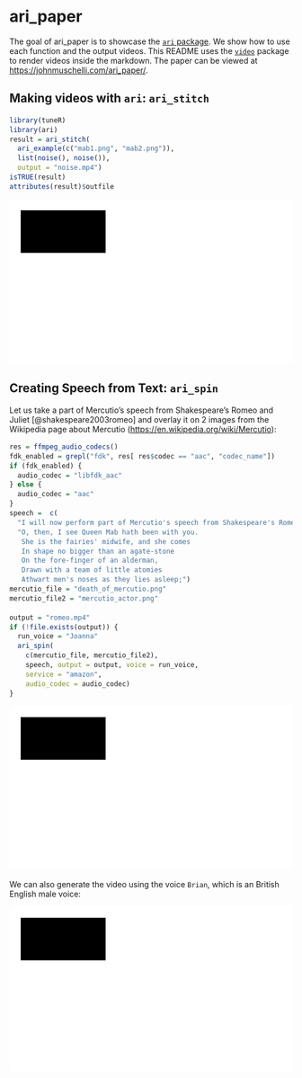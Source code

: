 
<!-- README.md is generated from README.Rmd. Please edit that file -->

# ari\_paper

<!-- badges: start -->

<!-- badges: end -->

The goal of ari\_paper is to showcase the [`ari`
package](https://cran.r-project.org/package=ari). We show how to use
each function and the output videos. This README uses the
[`video`](https://github.com/muschellij2/video) package to render videos
inside the markdown. The paper can be viewed at
<https://johnmuschelli.com/ari_paper/>.

## Making videos with `ari`: `ari_stitch`

``` r
library(tuneR)
library(ari)
result = ari_stitch(
  ari_example(c("mab1.png", "mab2.png")),
  list(noise(), noise()),
  output = "noise.mp4")
isTRUE(result)
attributes(result)$outfile
```

![](README_files/figure-gfm/unnamed-chunk-3-1.png)<!-- -->

## Creating Speech from Text: `ari_spin`

Let us take a part of Mercutio’s speech from Shakespeare’s Romeo and
Juliet \[@shakespeare2003romeo\] and overlay it on 2 images from the
Wikipedia page about Mercutio
(<https://en.wikipedia.org/wiki/Mercutio>):

``` r
res = ffmpeg_audio_codecs()
fdk_enabled = grepl("fdk", res[ res$codec == "aac", "codec_name"])
if (fdk_enabled) {
  audio_codec = "libfdk_aac"
} else {
  audio_codec = "aac"
}
speech =  c(
  "I will now perform part of Mercutio's speech from Shakespeare's Romeo and Juliet.", 
  "O, then, I see Queen Mab hath been with you.
   She is the fairies' midwife, and she comes
   In shape no bigger than an agate-stone
   On the fore-finger of an alderman,
   Drawn with a team of little atomies
   Athwart men's noses as they lies asleep;")
mercutio_file = "death_of_mercutio.png"
mercutio_file2 = "mercutio_actor.png"

output = "romeo.mp4"
if (!file.exists(output)) {
  run_voice = "Joanna"
  ari_spin(
    c(mercutio_file, mercutio_file2),
    speech, output = output, voice = run_voice,
    service = "amazon",
    audio_codec = audio_codec)
}
```

![](README_files/figure-gfm/unnamed-chunk-4-1.png)<!-- -->

We can also generate the video using the voice `Brian`, which is an
British English male voice:

![](README_files/figure-gfm/unnamed-chunk-5-1.png)<!-- -->
